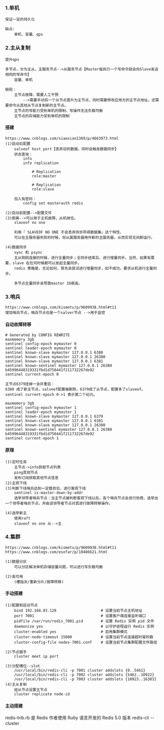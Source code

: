 ### 1.单机
    保证一定的持久化

    缺点:
        单机、容量、qps

### 2.主从复制
    提升qps

    多节点，分为主从，主服务节点-->从服务节点【Master每执行一个写命令就会向Slave发送相同的写命令】
        容量、单机

    缺陷：
        主节点故障，需要人工干预
            -->需要手动将一个从节点晋升为主节点，同时需要修改应用方的主节点地址，还需要命令从其他从节点复制新的主节点。
        主节点的写能力受到单机的限制，写操作无法负载均衡
        主节点的存储能力受到单机的限制

    
#### 搭建
    https://www.cnblogs.com/xiaoxian1369/p/4663973.html
    (1)启动后配置
        salveof host port【丢弃旧的数据，同时会触发数据同步】
        状态查询：
            info
            info replication

                # Replication
                role:master

                # Replication
                role:slave

        加入有密码：
            config set masterauth redis         

    (2)启动前配置-->配置文件
    (3)脱离-->可以用于主机故障，从机继任。
        slaveof no one
        
        利用『 SLAVEOF NO ONE 不会丢弃同步所得数据集』这个特性，
        可以在主服务器失败的时候，将从属服务器用作新的主服务器，从而实现无间断运行。

    (4)数据同步
        sync 和 psync
        主从刚刚连接的时候，进行全量同步；全同步结束后，进行增量同步。当然，如果有需要，slave 在任何时候都可以发起全量同步。
        redis 策略是，无论如何，首先会尝试进行增量同步，如不成功，要求从机进行全量同步。  

        多节点全量同步会导致master IO飙高。         
### 3.哨兵
    https://www.cnblogs.com/kismetv/p/9609938.html#t11
    增加哨兵节点，哨兵节点也是一个salver节点 -->用于监控
    
#### 自动故障转移

    # Generated by CONFIG REWRITE
    maxmemory 3gb
    sentinel config-epoch mymaster 0
    sentinel leader-epoch mymaster 0
    sentinel known-slave mymaster 127.0.0.1 6380
    sentinel known-slave mymaster 127.0.0.1 26380
    sentinel known-slave mymaster 127.0.0.1 6381
    sentinel known-sentinel mymaster 127.0.0.1 26380 b45996448319331fbd1d750441f211732267de92
    sentinel current-epoch 0

    主节点6379挂掉一会并重启：
    6380 成了新主节点，salveof配置被删除，6379成了从节点，配置多了slaveof。
    sentinel current-epoch 0->1 表示第二个纪元。

    maxmemory 3gb
    sentinel config-epoch mymaster 1
    sentinel leader-epoch mymaster 1
    sentinel known-slave mymaster 127.0.0.1 6379
    sentinel known-slave mymaster 127.0.0.1 6381
    sentinel known-slave mymaster 127.0.0.1 26380
    sentinel known-sentinel mymaster 127.0.0.1 26380 b45996448319331fbd1d750441f211732267de92
    sentinel current-epoch 1

#### 原理
    (1)定时任务
        主节点->info获取节点列表
        ping其他节点
        发布订阅获取其他节点信息
    (2)主观下线    
    (3)判断下线哨兵达到一定数目后，进行客观下线
        sentinel is-master-down-by-addr
        选举领导者哨兵节点：当主节点被判断客观下线以后，各个哨兵节点会进行协商，选举出一个领导者哨兵节点，并由该领导者节点对其进行故障转移操作。
        
    (4)选举新主
        使用raft
        slaveof no one 从-->主
### 4.集群
    https://www.cnblogs.com/kismetv/p/9609938.html#t11
    https://www.cnblogs.com/esofar/p/10486621.html

    (1)数据分区
        可以分区解决单机存储容量问题，可以进行写负载均衡
    
    (2)高可用
        (槽指派/重新分片/故障转移)


#### 手动搭建
    (1)配置和启动节点
        bind 192.168.83.128                    # 设置当前节点主机地址       
        port 7001                              # 设置客户端连接监听端口     
        pidfile /var/run/redis_7001.pid        # 设置 Redis 实例 pid 文件       
        daemonize yes                          # 以守护进程运行 Redis 实例     
        cluster-enabled yes                    # 启用集群模式
        cluster-node-timeout 15000             # 设置当前节点连接超时毫秒数
        cluster-config-file nodes-7001.conf    # 设置当前节点集群配置文件路径
    
    (2)节点握手
        cluster meet ip port  
    
    (3)分配槽位--slot  
        /usr/local/bin/redis-cli -p 7001 cluster addslots {0..5461}
        /usr/local/bin/redis-cli -p 7002 cluster addslots {5462..10922}
        /usr/local/bin/redis-cli -p 7003 cluster addslots {10923..16383}
    (4)主从复制
        给从节点设置主节点
        cluster replicate node-id    

#### 主动搭建        
redis-trib.rb 是 Redis 作者使用 Ruby 语言开发的
Redis 5.0 版本 redis-cli --cluster


